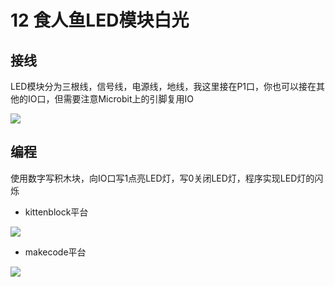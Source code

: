 # 12 食人鱼LED模块白光

## 接线

LED模块分为三根线，信号线，电源线，地线，我这里接在P1口，你也可以接在其他的IO口，但需要注意Microbit上的引脚复用IO

![](https://s2.ax1x.com/2019/09/02/nCGZgs.jpg)

## 编程

使用数字写积木块，向IO口写1点亮LED灯，写0关闭LED灯，程序实现LED灯的闪烁  

- kittenblock平台

![](https://s2.ax1x.com/2019/09/02/nPmOGq.jpg)  

- makecode平台 

![](https://s2.ax1x.com/2019/09/02/nPnGSP.jpg)


